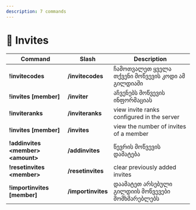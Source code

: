 ```yaml
---
description: 7 commands
---
```


# 📨 Invites

| Command                             | Slash              | Description                                |
| ----------------------------------- | ------------------ | ------------------------------------------ |
| **!invitecodes**                    | **/invitecodes**   | ჩამოთვალეთ ყველა თქვენი მოწვევის კოდი ამ გილდიაში  |
| **!invites \[member]**              | **/inviter**       |აჩვენებს მოწვევის ინფორმაციას                  |
| **!inviteranks**                    | **/inviteranks**   | view invite ranks configured in the server |
| **!invites \[member]**              | **/invites**       | view the number of invites of a member     |
| **!addinvites \<member> \<amount>** | **/addinvites**    | წევრის მოწვევის დამატება                    |
| **!resetinvites \<member>**         | **/resetinvites**  | clear previously added invites             |
| **!importinvites \[member]**        | **/importinvites** | დაამატეთ არსებული გილდიის მოწვევები მომხმარებლებს        |
